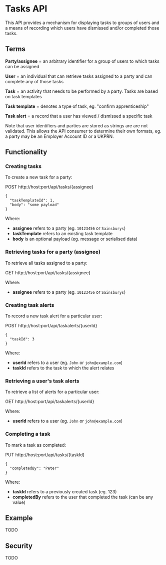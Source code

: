 # Tasks API #

This API provides a mechanism for displaying tasks to groups of users and a means of recording which users have dismissed and/or completed those tasks. 


## Terms ##

**Party/assignee** = an arbitrary identifier for a group of users to which tasks can be assigned

**User** = an individual that can retrieve tasks assigned to a party and can complete any of those tasks

**Task** = an activity that needs to be performed by a party. Tasks are based on task templates

**Task template** = denotes a type of task, eg. "confirm apprenticeship"

**Task alert** = a record that a user has viewed / dismissed a specific task

Note that user identifiers and parties are stored as strings are are not validated. This allows the API consumer to determine their own formats, eg. a party may be an Employer Account ID or a UKPRN. 


## Functionality ##

### Creating tasks ###

To create a new task for a party:

POST http://host:port/api/tasks/{assignee}

	{
	  "taskTemplateId": 1,
      "body": "some payload"
	}

Where:

- **assignee** refers to a party (eg. `10123456` or `Sainsburys`)
- **taskTemplate** refers to an existing task template
- **body** is an optional payload (eg. message or serialised data)

### Retrieving tasks for a party (assignee) ###

To retrieve all tasks assigned to a party:

GET http://host:port/api/tasks/{assignee}

Where:

- **assignee** refers to a party (eg. `10123456` or `Sainsburys`)

### Creating task alerts ###

To record a new task alert for a particular user:

POST http://host:port/api/taskalerts/{userId}

	{
	  "taskId": 3
	}

Where:

- **userId** refers to a user (eg. `John` or `john@example.com`)
- **taskId** refers to the task to which the alert relates

### Retrieving a user's task alerts ###

To retrieve a list of alerts for a particular user:

GET http://host:port/api/taskalerts/{userId}

Where:

- **userId** refers to a user (eg. `John` or `john@example.com`)

### Completing a task ###

To mark a task as completed:

PUT http://host:port/api/tasks/{taskId}
	
	{
	  "completedBy": "Peter"
	}

Where:

- **taskId** refers to a previously created task (eg. 123)
- **completedBy** refers to the user that completed the task (can be any value)


## Example ##

TODO


## Security ##

TODO
